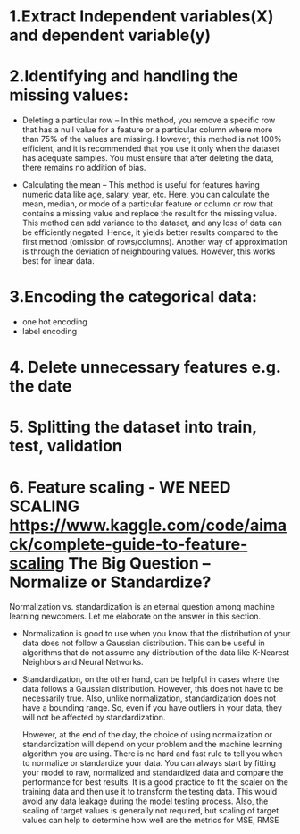 # 1.Extract Independent variables(X) and dependent variable(y)

# 2.Identifying and handling the missing values:

* Deleting a particular row – In this method, you remove a specific row that has a null value for a feature or a particular column where more than 75% of the values are missing. However, this method is not 100% efficient, and it is recommended that you use it only when the dataset has adequate samples. You must ensure that after deleting the data, there remains no addition of bias. 

* Calculating the mean – This method is useful for features having numeric data like age, salary, year, etc. Here, you can calculate the mean, median, or mode of a particular feature or column or row that contains a missing value and replace the result for the missing value. This method can add variance to the dataset, and any loss of data can be efficiently negated. Hence, it yields better results compared to the first method (omission of rows/columns). Another way of approximation is through the deviation of neighbouring values. However, this works best for linear data.


# 3.Encoding the categorical data:
* one hot encoding
* label encoding

# 4. Delete  unnecessary features e.g. the date

# 5. Splitting the dataset into train, test, validation

# 6. Feature scaling - WE NEED SCALING  https://www.kaggle.com/code/aimack/complete-guide-to-feature-scaling  The Big Question – Normalize or Standardize?
	
  Normalization vs. standardization is an eternal question among machine learning newcomers. Let me elaborate on the answer in this section.
* Normalization is good to use when you know that the distribution of your data does not follow a Gaussian distribution. This can be useful in algorithms that do not assume any distribution of the data like K-Nearest Neighbors and Neural Networks.
* Standardization, on the other hand, can be helpful in cases where the data follows a Gaussian distribution. However, this does not have to be necessarily true. Also, unlike normalization, standardization does not have a bounding range. So, even if you have outliers in your data, they will not be affected by standardization.
	
	However, at the end of the day, the choice of using normalization or standardization will depend on your problem and the machine learning algorithm you are using. There is no hard and fast rule to tell you when to normalize or standardize your data. You can always start by fitting your model to raw, normalized and standardized data and compare the performance for best results.
	It is a good practice to fit the scaler on the training data and then use it to transform the testing data. This would avoid any data leakage during the model testing process. Also, the scaling of target values is generally not required, but scaling of target values can help to determine how well are the metrics for MSE, RMSE
